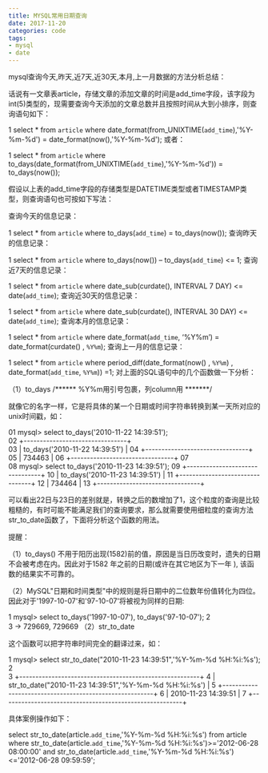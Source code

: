 ```yaml
---
title: MYSQL常用日期查询
date: 2017-11-20
categories: code
tags: 
- mysql
- date
---
```

mysql查询今天,昨天,近7天,近30天,本月,上一月数据的方法分析总结：
<!--more-->
话说有一文章表article，存储文章的添加文章的时间是add_time字段，该字段为int(5)类型的，现需要查询今天添加的文章总数并且按照时间从大到小排序，则查询语句如下：

1	select * from `article` where date_format(from_UNIXTIME(`add_time`),'%Y-%m-%d') = date_format(now(),'%Y-%m-%d');
或者：

1	select * from `article` where to_days(date_format(from_UNIXTIME(`add_time`),'%Y-%m-%d')) = to_days(now());

假设以上表的add_time字段的存储类型是DATETIME类型或者TIMESTAMP类型，则查询语句也可按如下写法：

查询今天的信息记录：

1	select * from `article` where to_days(`add_time`) = to_days(now());
查询昨天的信息记录：

1	select * from `article` where to_days(now()) – to_days(`add_time`) <= 1;
查询近7天的信息记录：

1	select * from `article` where date_sub(curdate(), INTERVAL 7 DAY) <= date(`add_time`);
查询近30天的信息记录：

1	select * from `article` where date_sub(curdate(), INTERVAL 30 DAY) <= date(`add_time`);
查询本月的信息记录：

1	select * from `article` where date_format(`add_time`, ‘%Y%m’) = date_format(curdate() , `%Y%m`);
查询上一月的信息记录：

1	select * from `article` where period_diff(date_format(now() , `%Y%m`) , date_format(`add_time`, `%Y%m`)) =1;
对上面的SQL语句中的几个函数做一下分析：

（1）to_days
/******   %Y%m用引号包裹，列column用 *******/

就像它的名字一样，它是将具体的某一个日期或时间字符串转换到某一天所对应的unix时间戳，如：

01	mysql> select  to_days('2010-11-22 14:39:51');      
02	 +--------------------------------+                                                        
03	| to_days('2010-11-22 14:39:51') |
04	+--------------------------------+
05	|                         734463 |
06	+--------------------------------+
07	 
08	mysql> select  to_days('2010-11-23 14:39:51');
09	+--------------------------------+
10	| to_days('2010-11-23 14:39:51') |
11	+--------------------------------+
12	|                         734464 |
13	+--------------------------------+

可以看出22日与23日的差别就是，转换之后的数增加了1，这个粒度的查询是比较粗糙的，有时可能不能满足我们的查询要求，那么就需要使用细粒度的查询方法str_to_date函数了，下面将分析这个函数的用法。

提醒：

（1）to_days() 不用于阳历出现(1582)前的值，原因是当日历改变时，遗失的日期不会被考虑在内。因此对于1582 年之前的日期(或许在其它地区为下一年 ), 该函数的结果实不可靠的。
 
（2）MySQL"日期和时间类型"中的规则是将日期中的二位数年份值转化为四位。因此对于'1997-10-07'和'97-10-07'将被视为同样的日期:

1	mysql> select to_days('1997-10-07'), to_days('97-10-07');
2	 
3	-> 729669, 729669
（2）str_to_date

这个函数可以把字符串时间完全的翻译过来，如：

1	mysql> select str_to_date("2010-11-23 14:39:51",'%Y-%m-%d %H:%i:%s');
2	 
3	+--------------------------------------------------------+
4	| str_to_date("2010-11-23 14:39:51",'%Y-%m-%d %H:%i:%s') |
5	+--------------------------------------------------------+
6	| 2010-11-23 14:39:51                                    |
7	+--------------------------------------------------------+

具体案例操作如下：

select str_to_date(article.`add_time`,'%Y-%m-%d %H:%i:%s') from article where str_to_date(article.`add_time`,'%Y-%m-%d %H:%i:%s')>='2012-06-28 08:00:00' and str_to_date(article.`add_time`,'%Y-%m-%d %H:%i:%s')<='2012-06-28 09:59:59';